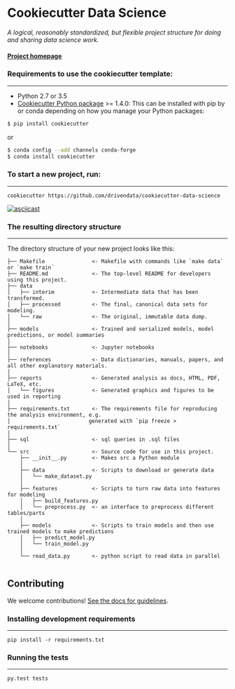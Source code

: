 # Cookiecutter Data Science

_A logical, reasonably standardized, but flexible project structure for doing and sharing data science work._


#### [Project homepage](http://drivendata.github.io/cookiecutter-data-science/)


### Requirements to use the cookiecutter template:
-----------
 - Python 2.7 or 3.5
 - [Cookiecutter Python package](http://cookiecutter.readthedocs.org/en/latest/installation.html) >= 1.4.0: This can be installed with pip by or conda depending on how you manage your Python packages:

``` bash
$ pip install cookiecutter
```

or

``` bash
$ conda config --add channels conda-forge
$ conda install cookiecutter
```


### To start a new project, run:
------------

    cookiecutter https://github.com/drivendata/cookiecutter-data-science


[![asciicast](https://asciinema.org/a/244658.svg)](https://asciinema.org/a/244658)


### The resulting directory structure
------------

The directory structure of your new project looks like this: 

```
├── Makefile               <- Makefile with commands like `make data` or `make train`
├── README.md              <- The top-level README for developers using this project.
├── data
│   ├── interim            <- Intermediate data that has been transformed.
│   ├── processed          <- The final, canonical data sets for modeling.
│   └── raw                <- The original, immutable data dump.
│
├── models                 <- Trained and serialized models, model predictions, or model summaries
│
├── notebooks              <- Jupyter notebooks
│
├── references             <- Data dictionaries, manuals, papers, and all other explanatory materials.
│
├── reports                <- Generated analysis as docs, HTML, PDF, LaTeX, etc.
│   └── figures            <- Generated graphics and figures to be used in reporting
│
├── requirements.txt       <- The requirements file for reproducing the analysis environment, e.g.
│                         generated with `pip freeze > requirements.txt`
│
├── sql                    <- sql queries in .sql files
│
└── src                    <- Source code for use in this project.
    ├── __init__.py        <- Makes src a Python module
    │
    ├── data               <- Scripts to download or generate data
    │   └── make_dataset.py
    │
    ├── features           <- Scripts to turn raw data into features for modeling
    │   ├── build_features.py
    │   └── preprocess.py  <- an interface to preprocess different tables/parts
    │
    ├── models             <- Scripts to train models and then use trained models to make predictions 
    │   ├── predict_model.py
    │   └── train_model.py
    │
    └── read_data.py       <- python script to read data in parallel


```

## Contributing

We welcome contributions! [See the docs for guidelines](https://drivendata.github.io/cookiecutter-data-science/#contributing).

### Installing development requirements
------------

    pip install -r requirements.txt

### Running the tests
------------

    py.test tests
